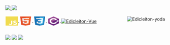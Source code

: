 <div>
  <a href="https://github.com/Edicleiton-Alves">
  <img height="180em" src="https://github-readme-stats.vercel.app/api?username=Edicleiton-Alves&show_icons=true&theme=algolia&include_all_commits=true&count_private=true"/>
  <img height="180em" src="https://github-readme-stats.vercel.app/api/top-langs/?username=Edicleiton-Alves&layout=compact&langs_count=7&theme=algolia"/>
</div>
<div style="display: inline_block"><br>
  <img align="center" alt="Edicleiton-Js" height="30" width="40" src="https://raw.githubusercontent.com/devicons/devicon/master/icons/javascript/javascript-plain.svg">
  <img align="center" alt="Edicleiton-HTML" height="30" width="40" src="https://raw.githubusercontent.com/devicons/devicon/master/icons/html5/html5-original.svg">
  <img align="center" alt="Edicleiton-CSS" height="30" width="40" src="https://raw.githubusercontent.com/devicons/devicon/master/icons/css3/css3-original.svg">
  <img align="center" alt="Edicleiton-Csharp" height="30" width="40" src="https://raw.githubusercontent.com/devicons/devicon/master/icons/csharp/csharp-original.svg">
  <img align="center" alt="Edicleiton-Vue" height="30" width="40" src="https://cdn.jsdelivr.net/gh/devicons/devicon/icons/vuejs/vuejs-original.svg">
  <img align="right" alt="Edicleiton-yoda" height="120" width="120" src="http://deusdogif.com.br/Img/2/45/73d6428a1e3c706125b09723ddc5d851.gif">
</div>

 
   ##
<div> 
  <a href = "mailto:edicleiton16@gmail.com"><img src="https://img.shields.io/badge/-Gmail-%23333?style=for-the-badge&logo=gmail&logoColor=white" target="_blank"></a>
  <a href="https://www.linkedin.com/in/edicleitonalves/" target="_blank"><img src="https://img.shields.io/badge/-LinkedIn-%230077B5?style=for-the-badge&logo=linkedin&logoColor=white" target="_blank"></a>
  <a href = "https://www.instagram.com/edi_alves17/"><img src="https://img.shields.io/badge/-Instagram-%23E34F26?style=for-the-badge&logo=instagram&logoColor=white" target="_blank"></a>
</div>
